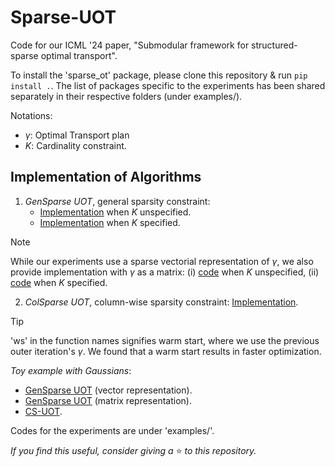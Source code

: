 # Sparse-UOT
Code for our ICML '24 paper, "Submodular framework for structured-sparse optimal transport".

To install the 'sparse_ot' package, please clone this repository & run `pip install .`. The list of packages specific to the experiments has been shared separately in their respective folders (under examples/).

Notations:
- $\gamma$: Optimal Transport plan
- $K$: Cardinality constraint.

## Implementation of Algorithms
1. *GenSparse UOT*, general sparsity constraint:
    - [Implementation](https://github.com/Piyushi-0/Sparse-UOT/blob/main/sparse_ot/sparse_repr_autok.py) when $K$ unspecified.
    - [Implementation](https://github.com/Piyushi-0/Sparse-UOT/blob/main/sparse_ot/sparse_repr.py) when $K$ specified.
> [!NOTE]
> While our experiments use a sparse vectorial representation of $\gamma$, we also provide implementation with $\gamma$ as a matrix: (i) [code](https://github.com/Piyushi-0/Sparse-UOT/blob/main/sparse_ot/full_repr_autok.py) when $K$ unspecified, (ii) [code](https://github.com/Piyushi-0/Sparse-UOT/blob/main/sparse_ot/full_repr.py) when $K$ specified.

2. *ColSparse UOT*, column-wise sparsity constraint: [Implementation](https://github.com/Piyushi-0/Sparse-UOT/blob/main/sparse_ot/matroid_col_k.py).

> [!TIP]
> 'ws' in the function names signifies warm start, where we use the previous outer iteration's $\gamma$. We found that a warm start results in faster optimization.

*Toy example with Gaussians*:
- [GenSparse UOT](https://github.com/Piyushi-0/Sparse-UOT/blob/main/examples/Gaussian/sparse_repr.ipynb) (vector representation).
- [GenSparse UOT](https://github.com/Piyushi-0/Sparse-UOT/blob/main/examples/Gaussian/full_repr.ipynb) (matrix representation).
- [CS-UOT](https://github.com/Piyushi-0/Sparse-UOT/blob/main/examples/Gaussian/matroid_col_k.ipynb).

Codes for the experiments are under 'examples/'.

*If you find this useful, consider giving a* ⭐ *to this repository.*
